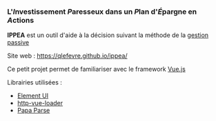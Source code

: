 ### L'*I*nvestissement *P*aresseux dans un *P*lan d'*É*pargne en *A*ctions

**IPPEA** est un outil d'aide à la décision suivant la méthode de la [gestion passive](https://fr.wikipedia.org/wiki/Gestion_passive)

Site web : https://qlefevre.github.io/ippea/

Ce petit projet permet de familiariser avec le framework [Vue.js](https://vuejs.org/)

Librairies utilisées : 
 * [Element UI](https://element.eleme.io/)
 * [http-vue-loader](https://github.com/FranckFreiburger/http-vue-loader)
 * [Papa Parse](https://www.papaparse.com/)

